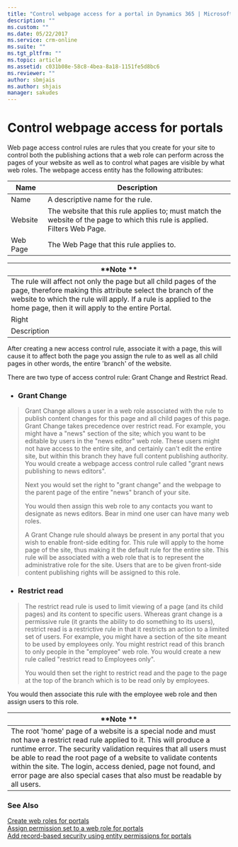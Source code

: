 ```yaml
---
title: "Control webpage access for a portal in Dynamics 365 | MicrosoftDocs"
description: ""
ms.custom: ""
ms.date: 05/22/2017
ms.service: crm-online
ms.suite: ""
ms.tgt_pltfrm: ""
ms.topic: article
ms.assetid: c031b08e-58c8-4bea-8a18-1151fe5d8bc6
ms.reviewer: ""
author: sbmjais
ms.author: shjais
manager: sakudes
---
```

# Control webpage access for portals



Web page access control rules are rules that you create for your site to control both the publishing actions that a web role can perform across the pages of your website as well as to control what pages are visible by what web roles. The webpage access entity has the following attributes:

| Name        | Description                                                                                                                                                                                                                                                |
|-------------|------------------------------------------------------------------------------------------------------------------------------------------------------------------------------------------------------------------------------------------------------------|
| Name        | A descriptive name for the rule.                                                                                                                                                                                                                           |
| Website     | The website that this rule applies to; must match the website of the page to which this rule is applied. Filters Web Page.                                                                                                                                 |
| Web Page    | The Web Page that this rule applies to.                                                                                                                                                                                                                    
                                                                                                                                                                                                                                                              
  |  **Note **                                                                                                                                                                                        |    
  |--------------------------------------------------------------------------------------------------------------------------------------------------------------------------------------------------------------------------------------------------------|  
  | The rule will affect not only the page but all child pages of the page, therefore making this attribute select the branch of the website to which the rule will apply. If a rule is applied to the home page, then it will apply to the entire Portal. |  |
| Right       | **Grant Change** or **Restrict Read**. See [Grant change](#_Grant_change) below.                                                                                                                                                                           |  
| Description | A description of the rule. Optional.                                                                                                                                                                                                                       |

After creating a new access control rule, associate it with a page, this will cause it to affect both the page you assign the rule to as well as all child pages in other words, the entire 'branch' of the website.

There are two type of access control rule: Grant Change and Restrict Read.

-   ### **Grant Change**

> Grant Change allows a user in a web role associated with the rule to publish content changes for this page and all child pages of this page. Grant Change takes precedence over restrict read. For example, you might have a "news" section of the site; which you want to be editable by users in the "news editor" web role. These users might not have access to the entire site, and certainly can't edit the entire site, but within this branch they have full content publishing authority. You would create a webpage access control rule called "grant news publishing to news editors".
>
> Next you would set the right to "grant change" and the webpage to the parent page of the entire "news" branch of your site.
>
> You would then assign this web role to any contacts you want to designate as news editors. Bear in mind one user can have many web roles.
>
> A Grant Change rule should always be present in any portal that you wish to enable front-side editing for. This rule will apply to the home page of the site, thus making it the default rule for the entire site. This rule will be associated with a web role that is to represent the administrative role for the site. Users that are to be given front-side content publishing rights will be assigned to this role.

-   ### **Restrict read**

> The restrict read rule is used to limit viewing of a page (and its child pages) and its content to specific users. Whereas grant change is a permissive rule (it grants the ability to do something to its users), restrict read is a restrictive rule in that it restricts an action to a limited set of users. For example, you might have a section of the site meant to be used by employees only. You might restrict read of this branch to only people in the "employee" web role. You would create a new rule called "restrict read to Employees only".
>
> You would then set the right to restrict read and the page to the page at the top of the branch which is to be read only by employees.

You would then associate this rule with the employee web role and then assign users to this role.

|  **Note **                                                                                                                                                                                                                                                                                                                                             |  
|-------------------------------------------------------------------------------------------------------------------------------------------------------------------------------------------------------------------------------------------------------------------------------------------------------------------------------------------------------------------------------------------------------------|
| The root 'home' page of a website is a special node and must not have a restrict read rule applied to it. This will produce a runtime error. The security validation requires that all users must be able to read the root page of a website to validate contents within the site. The login, access denied, page not found, and error page are also special cases that also must be readable by all users. |

### See Also

[Create web roles for portals](create-web-roles.md)  
[Assign permission set to a web role for portals](assign-permission-web-role.md)  
[Add record-based security using entity permissions for portals](assign-entity-permissions.md)  

